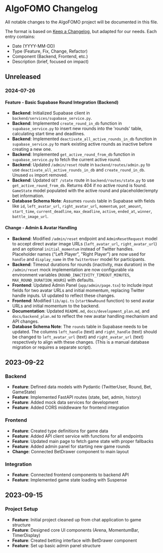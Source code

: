 # AlgoFOMO Changelog

All notable changes to the AlgoFOMO project will be documented in this file.

The format is based on [Keep a Changelog](https://keepachangelog.com/en/1.0.0/),
but adapted for our needs. Each entry contains:
- Date (YYYY-MM-DD)
- Type (Feature, Fix, Change, Refactor)
- Component (Backend, Frontend, etc.)
- Description (brief, focused on impact)

## Unreleased

### 2024-07-26

#### Feature - Basic Supabase Round Integration (Backend)
- **Backend**: Initialized Supabase client in `backend/services/supabase_service.py`.
- **Backend**: Implemented `create_round_in_db` function in `supabase_service.py` to insert new rounds into the 'rounds' table, calculating start time and deadlines.
- **Backend**: Implemented `deactivate_all_active_rounds_in_db` function in `supabase_service.py` to mark existing active rounds as inactive before creating a new one.
- **Backend**: Implemented `get_active_round_from_db` function in `supabase_service.py` to fetch the current active round.
- **Backend**: Updated `/admin/reset` route in `backend/routes/admin.py` to use `deactivate_all_active_rounds_in_db` and `create_round_in_db`. Unused `os` import removed.
- **Backend**: Updated `GET /state` route in `backend/routes/state.py` to use `get_active_round_from_db`. Returns 404 if no active round is found. `GameState` model populated with the active round and placeholder/empty bet information.
- **Database Schema Note**: Assumes `rounds` table in Supabase with fields like `id`, `left_avatar_url`, `right_avatar_url`, `momentum`, `pot_amount`, `start_time`, `current_deadline`, `max_deadline`, `active`, `ended_at`, `winner`, `battle_image_url`.

#### Change - Admin & Avatar Handling
- **Backend**: Modified `/admin/reset` endpoint and `AdminResetRequest` model to accept direct avatar image URLs (`left_avatar_url`, `right_avatar_url`) and an optional `initial_momentum` instead of Twitter handles. Placeholder names ("Left Player", "Right Player") are now used for `handle` and `display_name` in the `TwitterUser` model for participants.
- **Backend**: Timeout durations for rounds (inactivity, max duration) in the `/admin/reset` mock implementation are now configurable via environment variables (`ROUND_INACTIVITY_TIMEOUT_MINUTES`, `MAX_ROUND_DURATION_HOURS`) with defaults.
- **Frontend**: Updated Admin Panel (`app/admin/page.tsx`) to include input fields for two avatar URLs and initial momentum, replacing Twitter handle inputs. UI updated to reflect these changes.
- **Frontend**: Modified `lib/api.ts` (`startNewRound` function) to send avatar URLs and initial momentum to the backend.
- **Documentation**: Updated `README.md`, `docs/development_plan.md`, and `docs/backend_plan.md` to reflect the new avatar handling mechanism and API changes.
- **Database Schema Note**: The `rounds` table in Supabase needs to be updated. The columns `left_handle` (text) and `right_handle` (text) should be changed to `left_avatar_url` (text) and `right_avatar_url` (text) respectively to align with these changes. (This is a manual database migration or requires a separate script).

## 2023-09-22

### Backend
- **Feature**: Defined data models with Pydantic (TwitterUser, Round, Bet, GameState)
- **Feature**: Implemented FastAPI routes (state, bet, admin, history)
- **Feature**: Added mock data services for development
- **Feature**: Added CORS middleware for frontend integration

### Frontend
- **Feature**: Created type definitions for game data
- **Feature**: Added API client service with functions for all endpoints
- **Feature**: Updated main page to fetch game state with proper fallbacks
- **Feature**: Added admin panel for starting new game rounds
- **Change**: Connected BetDrawer component to main layout

### Integration
- **Feature**: Connected frontend components to backend API
- **Feature**: Implemented game state loading with Suspense

## 2023-09-15

### Project Setup
- **Feature**: Initial project cleaned up from chat application to game structure 
- **Feature**: Designed core UI components (Arena, MomentumBar, TimerDisplay)
- **Feature**: Created betting interface with BetDrawer component
- **Feature**: Set up basic admin panel structure 